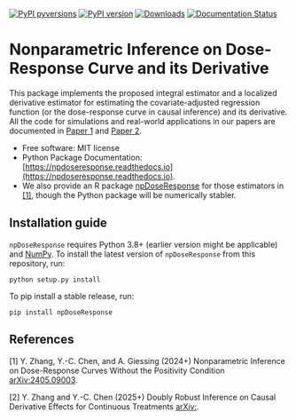 [![PyPI pyversions](https://img.shields.io/pypi/pyversions/npDoseResponse.svg)](https://pypi.python.org/pypi/npDoseResponse/)
[![PyPI version](https://badge.fury.io/py/npDoseResponse.svg)](https://badge.fury.io/py/NPDoseResponse)
[![Downloads](https://static.pepy.tech/badge/npDoseResponse)](https://pepy.tech/project/npDoseResponse)
[![Documentation Status](https://readthedocs.org/projects/npdoseresponse/badge/?version=latest)](http://npdoseresponse.readthedocs.io/?badge=latest)

# Nonparametric Inference on Dose-Response Curve and its Derivative

This package implements the proposed integral estimator and a localized derivative estimator for estimating the covariate-adjusted regression function (or the dose-response curve in causal inference) and its derivative. All the code for simulations and real-world applications in our papers are documented in [Paper 1](https://github.com/zhangyk8/NPDoseResponse/tree/main/Paper_Code) and [Paper 2](https://github.com/zhangyk8/npDRDeriv).

* Free software: MIT license
* Python Package Documentation: [https://npdoseresponse.readthedocs.io](https://npdoseresponse.readthedocs.io).
* We also provide an R package [npDoseResponse](https://cran.r-project.org/package=npDoseResponse) for those estimators in [[1]](#npdoseresponse), though the Python package will be numerically stabler.

Installation guide
--------

```npDoseResponse``` requires Python 3.8+ (earlier version might be applicable) and [NumPy](http://www.numpy.org/). To install the latest version of ```npDoseResponse``` from this repository, run:

```
python setup.py install
```

To pip install a stable release, run:
```
pip install npDoseResponse
```

References
--------

<a name="npdoseresponse">[1]</a> Y. Zhang, Y.-C. Chen, and A. Giessing (2024+) Nonparametric Inference on Dose-Response Curves Without the Positivity Condition [arXiv:2405.09003](https://arxiv.org/abs/2405.09003).

<a name="npdrderiv">[2]</a> Y. Zhang and Y.-C. Chen (2025+) Doubly Robust Inference on Causal Derivative Effects for Continuous Treatments [arXiv:](https://arxiv.org/abs/).
